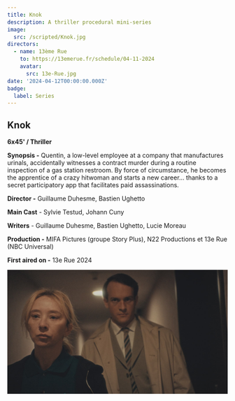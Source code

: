 ```yaml
---
title: Knok
description: A thriller procedural mini-series
image:
  src: /scripted/Knok.jpg
directors:
  - name: 13ème Rue
    to: https://13emerue.fr/schedule/04-11-2024
    avatar:
      src: 13e-Rue.jpg
date: '2024-04-12T00:00:00.000Z'
badge:
  label: Series
---
```


## Knok

**6x45' / Thriller**

**Synopsis -** Quentin, a low-level employee at a company that manufactures urinals, accidentally witnesses a contract murder during a routine inspection of a gas station restroom. By force of circumstance, he becomes the apprentice of a crazy hitwoman and starts a new career… thanks to a secret participatory app that facilitates paid assassinations.

**Director -** Guillaume Duhesme, Bastien Ughetto

**Main Cast** - Sylvie Testud, Johann Cuny 

**Writers** - Guillaume Duhesme, Bastien Ughetto, Lucie Moreau

**Production -** MIFA Pictures (groupe Story Plus), N22 Productions et 13e Rue (NBC Universal)

**First aired on -** 13e Rue 2024

![Knok.jpg](/scripted/Knok.jpg)
